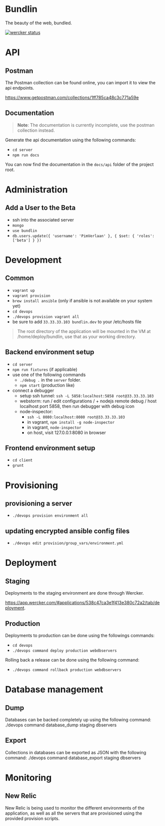 # Bundlin

The beauty of the web, bundled.

[![wercker status](https://app.wercker.com/status/6f71ffb1dc1c3ce5488726fa13b88b4e/m "wercker status")](https://app.wercker.com/project/bykey/6f71ffb1dc1c3ce5488726fa13b88b4e)

# API
## Postman

The Postman collection can be found online, you can import it to view the api endpoints.

https://www.getpostman.com/collections/1ff785ca48c3c771a59e

## Documentation

> **Note**: The documentation is currently incomplete, use the postman collection instead.

Generate the api documentation using the following commands:
* `cd server`
* `npm run docs`

You can now find the documentation in the `docs/api` folder of the project root.



# Administration
## Add a User to the Beta
* ssh into the associated server
* `mongo`
* `use bundlin`
* `db.users.update({ 'username': 'PimVerlaan' }, { $set: { 'roles': ['beta'] } })`

# Development
## Common
* `vagrant up`
* `vagrant provision`
* `brew install ansible` (only if ansible is not available on your system yet)
* `cd devops`
* `./devops provision vagrant all`
* be sure to add `33.33.33.103 bundlin.dev` to your /etc/hosts file

> The root directory of the application will be mounted in the VM at /home/deploy/bundlin, use that as your working directory.

## Backend environment setup
* `cd server`
* `npm run fixtures` (if applicable)
* use one of the following commands
	* `./debug .` in the `server` folder.
	* `npm start` (production like)
* connect a debugger
    * setup ssh tunnel: `ssh -L 5858:localhost:5858 root@33.33.33.103`
    * webstorm: run / edit configurations /  + nodejs remote debug / host localhost port 5858, then run debugger with debug icon
    * node-inspector:
        * `ssh -L 8080:localhost:8080 root@33.33.33.103`
        * in vagrant, `npm install -g node-inspector`
        * in vagrant, `node-inspector`
        * on host, visit 127.0.0.1:8080 in browser

## Frontend environment setup
* `cd client`
* `grunt`

# Provisioning
## provisioning a server
* `./devops provision environment all`

## updating encrypted ansible config files
* `./devops edit provision/group_vars/environment.yml`

# Deployment
## Staging
Deployments to the staging environment are done through Wercker.

https://app.wercker.com/#applications/538c47ca3e1f413e380c72a2/tab/deployment.

## Production
Deployments to production can be done using the followings commands:

* `cd devops`
* `./devops command deploy production webdbservers`

Rolling back a release can be done using the following command:

* `./devops command rollback production webdbservers`

# Database management

## Dump
Databases can be backed completely up using the following command:
./devops command database_dump staging dbservers

## Export
Collections in databases can be exported as JSON with the following command:
./devops command database_export staging dbservers

# Monitoring
## New Relic
New Relic is being used to monitor the different environments of the application, as well as all the servers that are provisioned using the provided provision scripts.
